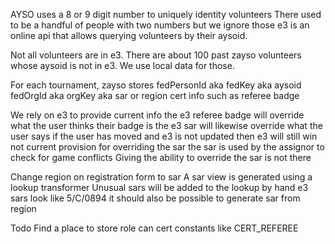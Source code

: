 AYSO uses a 8 or 9 digit number to uniquely identity volunteers
There used to be a handful of people with two numbers but we ignore those
e3 is an online api that allows querying volunteers by their aysoid.

Not all volunteers are in e3.  There are about 100 past zayso volunteers whose aysoid is not in e3.
We use local data for those.

For each tournament, zayso stores
  fedPersonId aka fedKey aka aysoid
  fedOrgId aka orgKey aka sar or region
  cert info such as referee badge
  
We rely on e3 to provide current info
  the e3 referee badge will override what the user thinks their badge is
  the e3 sar will likewise override what the user says
    if the user has moved and e3 is not updated then e3 will still win
    not current provision for overriding the sar
    the sar is used by the assignor to check for game conflicts
    Giving the ability to override the sar is not there
    
Change region on registration form to sar
  A sar view is generated using a lookup transformer
  Unusual sars will be added to the lookup by hand
  e3 sars look like 5/C/0894
  it should also be possible to generate sar from region
  
Todo
  Find a place to store role can cert constants like CERT_REFEREE
  